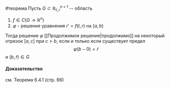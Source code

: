 #теорема
Пусть $G\subset\mathbb{R}_{t,r}^{n+1}$ -- область
1. $f\in C(G\rightarrow\mathbb{R}^n)$
2. $\varphi$ - решение уравнения $r'=f(t,r)$ на $[a,b)$

Тогда решение $\varphi$ [[Продолжимое решение|продолжимо]] на некоторый отрезок $[a,c]$ при $c>b$, если и только если существует предел
$$\varphi(b-0)=\tilde{r}$$
и $(b,\tilde{r})\in G$
#### Доказательство 
см. Теорема 6.4.1 (стр. 66)
